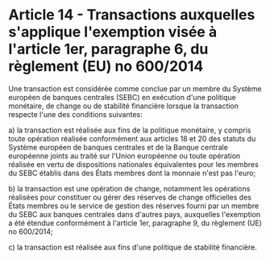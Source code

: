 # Article 14 - Transactions auxquelles s'applique l'exemption visée à l'article 1er, paragraphe 6, du règlement (EU) no 600/2014


Une transaction est considérée comme conclue par un membre du Système européen de banques centrales (SEBC) en exécution d'une politique monétaire, de change ou de stabilité financière lorsque la transaction respecte l'une des conditions suivantes:

a) la transaction est réalisée aux fins de la politique monétaire, y compris toute opération réalisée conformément aux articles 18 et 20 des statuts du Système européen de banques centrales et de la Banque centrale européenne joints au traité sur l'Union européenne ou toute opération réalisée en vertu de dispositions nationales équivalentes pour les membres du SEBC établis dans des États membres dont la monnaie n'est pas l'euro;

b) la transaction est une opération de change, notamment les opérations réalisées pour constituer ou gérer des réserves de change officielles des États membres ou le service de gestion des réserves fourni par un membre du SEBC aux banques centrales dans d'autres pays, auxquelles l'exemption a été étendue conformément à l'article 1er, paragraphe 9, du règlement (UE) no 600/2014;

c) la transaction est réalisée aux fins d'une politique de stabilité financière.
